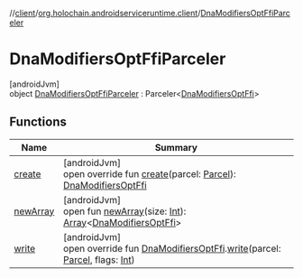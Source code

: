 //[client](../../../index.md)/[org.holochain.androidserviceruntime.client](../index.md)/[DnaModifiersOptFfiParceler](index.md)

# DnaModifiersOptFfiParceler

[androidJvm]\
object [DnaModifiersOptFfiParceler](index.md) : Parceler&lt;[DnaModifiersOptFfi](../-dna-modifiers-opt-ffi/index.md)&gt;

## Functions

| Name | Summary |
|---|---|
| [create](create.md) | [androidJvm]<br>open override fun [create](create.md)(parcel: [Parcel](https://developer.android.com/reference/kotlin/android/os/Parcel.html)): [DnaModifiersOptFfi](../-dna-modifiers-opt-ffi/index.md) |
| [newArray](../-app-binder-unauthorized-exception-parceler/index.md#-1206408188%2FFunctions%2F275946699) | [androidJvm]<br>open fun [newArray](../-app-binder-unauthorized-exception-parceler/index.md#-1206408188%2FFunctions%2F275946699)(size: [Int](https://kotlinlang.org/api/core/kotlin-stdlib/kotlin/-int/index.html)): [Array](https://kotlinlang.org/api/core/kotlin-stdlib/kotlin/-array/index.html)&lt;[DnaModifiersOptFfi](../-dna-modifiers-opt-ffi/index.md)&gt; |
| [write](write.md) | [androidJvm]<br>open override fun [DnaModifiersOptFfi](../-dna-modifiers-opt-ffi/index.md).[write](write.md)(parcel: [Parcel](https://developer.android.com/reference/kotlin/android/os/Parcel.html), flags: [Int](https://kotlinlang.org/api/core/kotlin-stdlib/kotlin/-int/index.html)) |